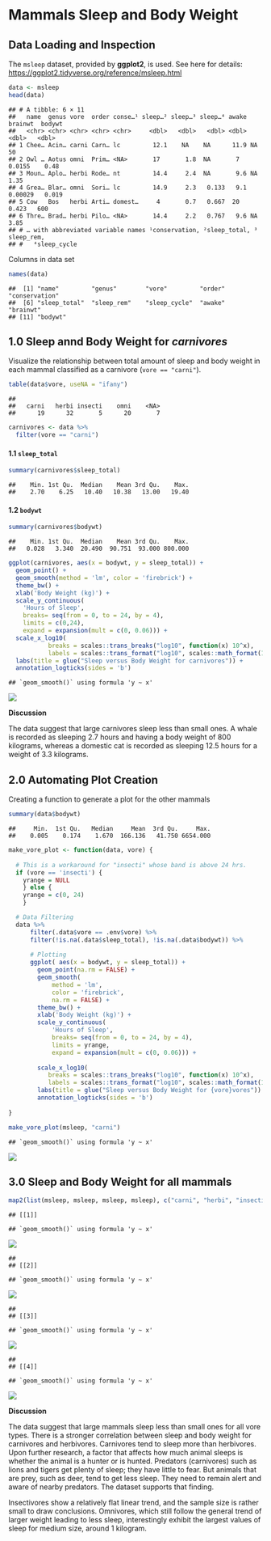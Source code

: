 Mammals Sleep and Body Weight
================

## Data Loading and Inspection

The `msleep` dataset, provided by **ggplot2**, is used. See here for
details: <https://ggplot2.tidyverse.org/reference/msleep.html>

``` r
data <- msleep
head(data)
```

    ## # A tibble: 6 × 11
    ##   name  genus vore  order conse…¹ sleep…² sleep…³ sleep…⁴ awake  brainwt  bodywt
    ##   <chr> <chr> <chr> <chr> <chr>     <dbl>   <dbl>   <dbl> <dbl>    <dbl>   <dbl>
    ## 1 Chee… Acin… carni Carn… lc         12.1    NA    NA      11.9 NA        50    
    ## 2 Owl … Aotus omni  Prim… <NA>       17       1.8  NA       7    0.0155    0.48 
    ## 3 Moun… Aplo… herbi Rode… nt         14.4     2.4  NA       9.6 NA         1.35 
    ## 4 Grea… Blar… omni  Sori… lc         14.9     2.3   0.133   9.1  0.00029   0.019
    ## 5 Cow   Bos   herbi Arti… domest…     4       0.7   0.667  20    0.423   600    
    ## 6 Thre… Brad… herbi Pilo… <NA>       14.4     2.2   0.767   9.6 NA         3.85 
    ## # … with abbreviated variable names ¹​conservation, ²​sleep_total, ³​sleep_rem,
    ## #   ⁴​sleep_cycle

Columns in data set

``` r
names(data)
```

    ##  [1] "name"         "genus"        "vore"         "order"        "conservation"
    ##  [6] "sleep_total"  "sleep_rem"    "sleep_cycle"  "awake"        "brainwt"     
    ## [11] "bodywt"

## 1.0 Sleep annd Body Weight for *carnivores*

Visualize the relationship between total amount of sleep and body weight
in each mammal classified as a carnivore (`vore == "carni"`).

``` r
table(data$vore, useNA = "ifany")
```

    ## 
    ##   carni   herbi insecti    omni    <NA> 
    ##      19      32       5      20       7

``` r
carnivores <- data %>%
  filter(vore == "carni")
```

#### 1.1 `sleep_total`

``` r
summary(carnivores$sleep_total)
```

    ##    Min. 1st Qu.  Median    Mean 3rd Qu.    Max. 
    ##    2.70    6.25   10.40   10.38   13.00   19.40

#### 1.2 `bodywt`

``` r
summary(carnivores$bodywt)
```

    ##    Min. 1st Qu.  Median    Mean 3rd Qu.    Max. 
    ##   0.028   3.340  20.490  90.751  93.000 800.000

``` r
ggplot(carnivores, aes(x = bodywt, y = sleep_total)) +
  geom_point() +
  geom_smooth(method = 'lm', color = 'firebrick') +
  theme_bw() +
  xlab('Body Weight (kg)') +
  scale_y_continuous(
    'Hours of Sleep',
    breaks= seq(from = 0, to = 24, by = 4), 
    limits = c(0,24),
    expand = expansion(mult = c(0, 0.06))) + 
  scale_x_log10(
           breaks = scales::trans_breaks("log10", function(x) 10^x),
           labels = scales::trans_format("log10", scales::math_format(10^.x))) +
  labs(title = glue("Sleep versus Body Weight for carnivores")) +
  annotation_logticks(sides = 'b')
```

    ## `geom_smooth()` using formula 'y ~ x'

<img src="04_visualizing_trends_and_func_programming_files/figure-gfm/unnamed-chunk-7-1.png" style="display: block; margin: auto;" />

**Discussion**

The data suggest that large carnivores sleep less than small ones. A
whale is recorded as sleeping 2.7 hours and having a body weight of 800
kilograms, whereas a domestic cat is recorded as sleeping 12.5 hours for
a weight of 3.3 kilograms.

## 2.0 Automating Plot Creation

Creating a function to generate a plot for the other mammals

``` r
summary(data$bodywt)
```

    ##     Min.  1st Qu.   Median     Mean  3rd Qu.     Max. 
    ##    0.005    0.174    1.670  166.136   41.750 6654.000

``` r
make_vore_plot <- function(data, vore) {
  
  # This is a workaround for "insecti" whose band is above 24 hrs.
  if (vore == 'insecti') {
    yrange = NULL
    } else {
    yrange = c(0, 24)
    }

  # Data Filtering
  data %>%
      filter(.data$vore == .env$vore) %>%
      filter(!is.na(.data$sleep_total), !is.na(.data$bodywt)) %>%
    
      # Plotting
      ggplot( aes(x = bodywt, y = sleep_total)) +
        geom_point(na.rm = FALSE) +
        geom_smooth(
            method = 'lm', 
            color = 'firebrick',
            na.rm = FALSE) +
        theme_bw() +
        xlab('Body Weight (kg)') +
        scale_y_continuous(
            'Hours of Sleep',
            breaks= seq(from = 0, to = 24, by = 4),
            limits = yrange,
            expand = expansion(mult = c(0, 0.06))) +
 
        scale_x_log10(
           breaks = scales::trans_breaks("log10", function(x) 10^x),
           labels = scales::trans_format("log10", scales::math_format(10^.x))) +
        labs(title = glue("Sleep versus Body Weight for {vore}vores")) +
        annotation_logticks(sides = 'b')
  
}

make_vore_plot(msleep, "carni")
```

    ## `geom_smooth()` using formula 'y ~ x'

<img src="04_visualizing_trends_and_func_programming_files/figure-gfm/unnamed-chunk-9-1.png" style="display: block; margin: auto;" />

## 3.0 Sleep and Body Weight for all mammals

``` r
map2(list(msleep, msleep, msleep, msleep), c("carni", "herbi", "insecti", "omni"), make_vore_plot)
```

    ## [[1]]

    ## `geom_smooth()` using formula 'y ~ x'

<img src="04_visualizing_trends_and_func_programming_files/figure-gfm/unnamed-chunk-10-1.png" style="display: block; margin: auto;" />

    ## 
    ## [[2]]

    ## `geom_smooth()` using formula 'y ~ x'

<img src="04_visualizing_trends_and_func_programming_files/figure-gfm/unnamed-chunk-10-2.png" style="display: block; margin: auto;" />

    ## 
    ## [[3]]

    ## `geom_smooth()` using formula 'y ~ x'

<img src="04_visualizing_trends_and_func_programming_files/figure-gfm/unnamed-chunk-10-3.png" style="display: block; margin: auto;" />

    ## 
    ## [[4]]

    ## `geom_smooth()` using formula 'y ~ x'

<img src="04_visualizing_trends_and_func_programming_files/figure-gfm/unnamed-chunk-10-4.png" style="display: block; margin: auto;" />

**Discussion**

The data suggest that large mammals sleep less than small ones for all
vore types. There is a stronger correlation between sleep and body
weight for carnivores and herbivores. Carnivores tend to sleep more than
herbivores. Upon further research, a factor that affects how much animal
sleeps is whether the animal is a hunter or is hunted. Predators
(carnivores) such as lions and tigers get plenty of sleep; they have
little to fear. But animals that are prey, such as deer, tend to get
less sleep. They need to remain alert and aware of nearby predators. The
dataset supports that finding.

Insectivores show a relatively flat linear trend, and the sample size is
rather small to draw conclusions. Omnivores, which still follow the
general trend of larger weight leading to less sleep, interestingly
exhibit the largest values of sleep for medium size, around 1 kilogram.
